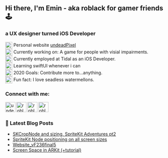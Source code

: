 ## Hi there, I'm Emin - aka roblack for gamer friends 🕹
### a UX designer turned iOS Developer

<img align="center" alt="undeadpixel.dev" width="22px" src="https://image.flaticon.com/icons/svg/3039/3039354.svg" />  Personal website [undeadPixel][website] \
<img align="center" alt="undeadpixel.dev" width="22px" src="https://image.flaticon.com/icons/svg/644/644460.svg" />  Currently working on: A game for people with visial impairments. \
<img align="center" alt="undeadpixel.dev" width="22px" src="https://image.flaticon.com/icons/svg/3209/3209029.svg" />  Currently employed at Tidal as an iOS Developer. \
<img align="center" alt="undeadpixel.dev" width="22px" src="https://image.flaticon.com/icons/svg/3285/3285719.svg" />  Learning swiftUI whenever i can \
<img align="center" alt="undeadpixel.dev" width="22px" src="https://image.flaticon.com/icons/svg/3165/3165466.svg" />  2020 Goals: Contribute more to...anything. \
<img align="center" alt="undeadpixel.dev" width="22px" src="https://image.flaticon.com/icons/svg/2997/2997154.svg" />  Fun fact: I love seadless watermellons. 

### Connect with me:

[<img align="left" alt="undeadpixel.dev" width="32px" src="https://image.flaticon.com/icons/svg/3039/3039354.svg" />][website]
[<img align="left" alt="roblack | Twitter" width="32px" src="https://image.flaticon.com/icons/svg/1409/1409937.svg" />][twitter]
[<img align="left" alt="roblack | LinkedIn" width="32px" src="https://image.flaticon.com/icons/svg/1409/1409945.svg" />][linkedin]
[<img align="left" alt="roblack | Instagram" width="32px" src="https://image.flaticon.com/icons/svg/1409/1409946.svg" />][instagram]

<br/><br/>

### 📕 Latest Blog Posts
<!-- BLOG-POST-LIST:START -->
- [SKCropNode and sizing, SpriteKit Adventures pt2](https://undeadpixel.dev/articles/SpriteKitAdventurept2)
- [SpriteKit Node positioning on all screen sizes](https://undeadpixel.dev/articles/SpriteKitAdventure)
- [Website_vF236final5](https://undeadpixel.dev/articles/ItsAlive)
- [Screen Space in ARKit (+tutorial)](https://undeadpixel.dev/articles/ScreenSpace)
<!-- BLOG-POST-LIST:END -->

[website]: https://undeadpixel.dev
[twitter]: https://twitter.com/emin_roblack
[linkedin]: https://www.linkedin.com/in/r0black/
[instagram]: https://www.instagram.com/r0black/
